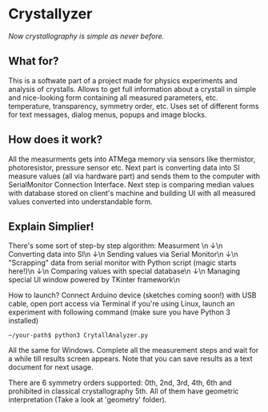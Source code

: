 # Crystallyzer
<i>Now crystallography is simple as never before.</i>

What for?
--------
This is a softwate part of a project made for physics experiments and analysis of crystalls. Allows to get full information about a crystall in simple and nice-looking form containing all measured parameters, etc. temperature, transparency, symmetry order, etc. Uses set of different forms for text messages, dialog menus, popups and image blocks.

How does it work?
-----------------
All the measurments gets into ATMega memory via sensors like thermistor, photoresistor, pressure sensor etc. Next part is converting data into SI measure values (all via hardware part) and sends them to the computer with SerialMonitor Connection Interface. Next step is comparing median values with database stored on client's machine and building UI with all measured values converted into understandable form.

Explain Simplier!
-----------------
There's some sort of step-by step algorithm:
Measurment \n
↓\n
Converting data into SI\n
↓\n
Sending values via Serial Monitor\n
↓\n
"Scrapping" data from serial monitor with Python script (magic starts here!)\n
↓\n
Comparing values with special database\n
↓\n
Managing special UI window powered by TKinter framework\n

How to launch?
Connect Arduino device (sketches coming soon!) with USB cable, open port access via Terminal if you're using Linux, launch an experiment with following command (make sure you have Python 3 installed)

<code>~/your-path$ python3 CrytallAnalyzer.py</code>

All the same for Windows. Complete all the measurement steps and wait for a while till results screen appears. Note that you can save results as a text document for next usage.

There are 6 symmetry orders supported: 0th, 2nd, 3rd, 4th, 6th and prohibited in classical crystallography 5th. All of them have geometric interpretation (Take a look at 'geometry' folder).
